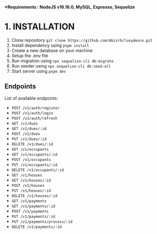 **\*Requirements : NodeJS v16.16.0, MySQL, Expresso, Sequelize**

# 1. INSTALLATION

1. Clone repository `git clone https://github.com/Abizrh/luxydence.git`
3. Install dependency using `pnpm install`
4. Create a new database on your machine
5. Setup the .env file
6. Run migration using `npx sequelize-cli db:migrate`
7. Run seeder using `npx sequelize-cli db:seed:all`
8. Start server using `pnpm dev`

## Endpoints

List of available endpoints:

- `POST /v1/auth/register`
- `POST /v1/auth/login`
- `POST /v1/auth/refresh`
- `GET /v1/dues`
- `GET /v1/dues/:id`
- `POST /v1/dues`
- `PUT /v1/dues/:id`
- `DELETE /v1/dues/:id`
- `GET /v1/occupants`
- `GET /v1/occupants/:id`
- `POST /v1/occupants`
- `PUT /v1/occupants/:id`
- `DELETE /v1/occupants/:id`
- `GET /v1/houses`
- `GET /v1/houses/:id`
- `POST /v1/houses`
- `PUT /v1/houses/:id`
- `DELETE /v1/houses/:id`
- `GET /v1/payments`
- `GET /v1/payments/:id`
- `POST /v1/payments`
- `PUT /v1/payments/:id`
- `PUT /v1/payments/process/:id`
- `DELETE /v1/payments/:id`
